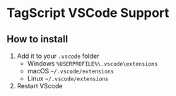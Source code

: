 # TagScript VSCode Support
## How to install

1. Add it to your `.vscode` folder
    * Windows `%USERPROFILE%\.vscode\extensions`
    * macOS `~/.vscode/extensions`
    * Linux `~/.vscode/extensions`
2. Restart VScode